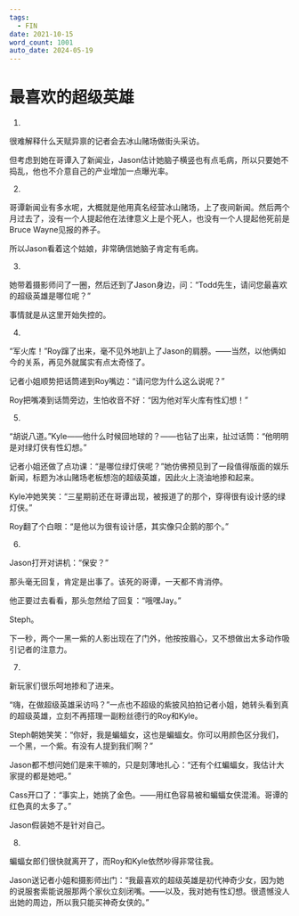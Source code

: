 ```yaml
---
tags:
  - FIN
date: 2021-10-15
word_count: 1001
auto_date: 2024-05-19
---
```


# 最喜欢的超级英雄

1.

很难解释什么天赋异禀的记者会去冰山赌场做街头采访。

但考虑到她在哥谭入了新闻业，Jason估计她脑子横竖也有点毛病，所以只要她不捣乱，他也不介意自己的产业增加一点曝光率。

2.

哥谭新闻业有多水呢，大概就是他用真名经营冰山赌场，上了夜间新闻。然后两个月过去了，没有一个人提起他在法律意义上是个死人，也没有一个人提起他死前是Bruce Wayne见报的养子。

所以Jason看着这个姑娘，非常确信她脑子肯定有毛病。

3.

她带着摄影师问了一圈，然后还到了Jason身边，问：“Todd先生，请问您最喜欢的超级英雄是哪位呢？”

事情就是从这里开始失控的。

4.

“军火库！”Roy蹿了出来，毫不见外地趴上了Jason的肩膀。——当然，以他俩如今的关系，再见外就属实有点太奇怪了。

记者小姐顺势把话筒递到Roy嘴边：“请问您为什么这么说呢？”

Roy把嘴凑到话筒旁边，生怕收音不好：“因为他对军火库有性幻想！”

5.

“胡说八道。”Kyle——他什么时候回地球的？——也钻了出来，扯过话筒：“他明明是对绿灯侠有性幻想。”

记者小姐还做了点功课：“是哪位绿灯侠呢？”她仿佛预见到了一段值得版面的娱乐新闻，标题为冰山赌场老板想泡的超级英雄，因此火上浇油地掺和起来。

Kyle冲她笑笑：“三星期前还在哥谭出现，被报道了的那个，穿得很有设计感的绿灯侠。”

Roy翻了个白眼：“是他以为很有设计感，其实像只企鹅的那个。”

6.

Jason打开对讲机：“保安？”

那头毫无回复，肯定是出事了。该死的哥谭，一天都不肯消停。

他正要过去看看，那头忽然给了回复：“哦嘿Jay。”

Steph。

下一秒，两个一黑一紫的人影出现在了门外，他按按眉心，又不想做出太多动作吸引记者的注意力。

7.

新玩家们很乐呵地掺和了进来。

“嗨，在做超级英雄采访吗？”一点也不超级的紫披风拍拍记者小姐，她转头看到真的超级英雄，立刻不再搭理一副粉丝德行的Roy和Kyle。

Steph朝她笑笑：“你好，我是蝙蝠女，这也是蝙蝠女。你可以用颜色区分我们，一个黑，一个紫。有没有人提到我们啊？”

Jason都不想问她们是来干嘛的，只是刻薄地扎心：“还有个红蝙蝠女，我估计大家提的都是她吧。”

Cass开口了：“事实上，她挑了金色。——用红色容易被和蝙蝠女侠混淆。哥谭的红色真的太多了。”

Jason假装她不是针对自己。

8.

蝙蝠女郎们很快就离开了，而Roy和Kyle依然吵得非常往我。

Jason送记者小姐和摄影师出门：“我最喜欢的超级英雄是初代神奇少女，因为她的说服套索能说服那两个家伙立刻闭嘴。——以及，我对她有性幻想。很遗憾没人出她的周边，所以我只能买神奇女侠的。”
